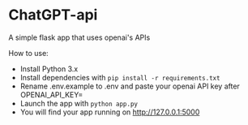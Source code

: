 # ChatGPT-api
A simple flask app that uses openai's APIs

How to use:

- Install Python 3.x
- Install dependencies with `pip install -r requirements.txt`
- Rename .env.example to .env and paste your openai API key after OPENAI_API_KEY=
- Launch the app with `python app.py`
- You will find your app running on http://127.0.0.1:5000
